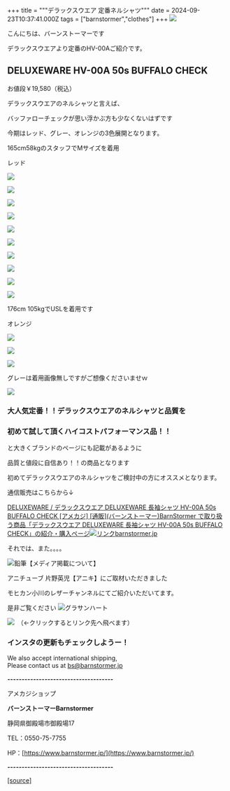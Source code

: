 +++
title = """デラックスウエア 定番ネルシャツ"""
date = 2024-09-23T10:37:41.000Z
tags = ["barnstormer","clothes"]
+++
[![](https://stat.ameba.jp/user_images/20231023/16/barnstormer-go/b2/03/p/o0420015015354743273.png)](https://ameblo.jp/barnstormer-go/entry-12825670498.html)

こんにちは、バーンストーマーです

デラックスウエアより定番のHV-00Aご紹介です。

DELUXEWARE HV-00A 50s BUFFALO CHECK
-----------------------------------

お値段￥19,580（税込）

デラックスウエアのネルシャツと言えば、

バッファローチェックが思い浮かぶ方も少なくないはずです

今期はレッド、グレー、オレンジの3色展開となります。

165cm58kgのスタッフでMサイズを着用

レッド

[![](https://stat.ameba.jp/user_images/20240923/18/barnstormer-go/c3/9f/j/o0500075015489759707.jpg)](https://stat.ameba.jp/user_images/20240923/18/barnstormer-go/c3/9f/j/o0500075015489759707.jpg)

[![](https://stat.ameba.jp/user_images/20240923/18/barnstormer-go/13/c3/j/o0500075015489759712.jpg)](https://stat.ameba.jp/user_images/20240923/18/barnstormer-go/13/c3/j/o0500075015489759712.jpg)

[![](https://stat.ameba.jp/user_images/20240923/18/barnstormer-go/8d/23/j/o0500075015489759709.jpg)](https://stat.ameba.jp/user_images/20240923/18/barnstormer-go/8d/23/j/o0500075015489759709.jpg)

[![](https://stat.ameba.jp/user_images/20240923/18/barnstormer-go/68/ca/j/o0500075015489759714.jpg)](https://stat.ameba.jp/user_images/20240923/18/barnstormer-go/68/ca/j/o0500075015489759714.jpg)

[![](https://stat.ameba.jp/user_images/20240923/18/barnstormer-go/65/e4/j/o0750050015489759717.jpg)](https://stat.ameba.jp/user_images/20240923/18/barnstormer-go/65/e4/j/o0750050015489759717.jpg)

[![](https://stat.ameba.jp/user_images/20240923/18/barnstormer-go/3f/67/j/o0500075015489759718.jpg)](https://stat.ameba.jp/user_images/20240923/18/barnstormer-go/3f/67/j/o0500075015489759718.jpg)

[![](https://stat.ameba.jp/user_images/20240923/18/barnstormer-go/9b/0b/j/o0500075015489759723.jpg)](https://stat.ameba.jp/user_images/20240923/18/barnstormer-go/9b/0b/j/o0500075015489759723.jpg)

[![](https://stat.ameba.jp/user_images/20240923/18/barnstormer-go/69/96/j/o0750050015489759721.jpg)](https://stat.ameba.jp/user_images/20240923/18/barnstormer-go/69/96/j/o0750050015489759721.jpg)

[![](https://stat.ameba.jp/user_images/20240923/18/barnstormer-go/d7/26/j/o0750050015489759725.jpg)](https://stat.ameba.jp/user_images/20240923/18/barnstormer-go/d7/26/j/o0750050015489759725.jpg)

[![](https://stat.ameba.jp/user_images/20240923/18/barnstormer-go/1a/70/j/o0500075015489759727.jpg)](https://stat.ameba.jp/user_images/20240923/18/barnstormer-go/1a/70/j/o0500075015489759727.jpg)

176cm 105kgでUSLを着用です

オレンジ

[![](https://stat.ameba.jp/user_images/20240923/18/barnstormer-go/f7/51/j/o0500075015489759735.jpg)](https://stat.ameba.jp/user_images/20240923/18/barnstormer-go/f7/51/j/o0500075015489759735.jpg)

[![](https://stat.ameba.jp/user_images/20240923/18/barnstormer-go/f9/a6/j/o0500075015489759739.jpg)](https://stat.ameba.jp/user_images/20240923/18/barnstormer-go/f9/a6/j/o0500075015489759739.jpg)

[![](https://stat.ameba.jp/user_images/20240923/18/barnstormer-go/06/f8/j/o0500075015489759743.jpg)](https://stat.ameba.jp/user_images/20240923/18/barnstormer-go/06/f8/j/o0500075015489759743.jpg)

グレーは着用画像無しですがご想像くださいませｗ

[![](https://stat.ameba.jp/user_images/20240923/18/barnstormer-go/ee/a0/j/o0500075015489759746.jpg)](https://stat.ameba.jp/user_images/20240923/18/barnstormer-go/ee/a0/j/o0500075015489759746.jpg)

### 大人気定番！！デラックスウエアのネルシャツと品質を

### 初めて試して頂くハイコストパフォーマンス品！！

と大きくブランドのページにも記載があるように

品質と値段に自信あり！！の商品となります

初めてデラックスウエアのネルシャツをご検討中の方にオススメとなります。

通信販売はこちらから↓

[DELUXEWARE / デラックスウエア DELUXEWARE 長袖シャツ HV-00A 50s BUFFALO CHECK \[アメカジ\] \[通販\](バーンストーマー)BarnStormer で取り扱う商品「デラックスウエア DELUXEWARE 長袖シャツ HV-00A 50s BUFFALO CHECK」の紹介・購入ページ![リンク](https://c.stat100.ameba.jp/ameblo/symbols/v3.20.0/svg/gray/editor_link.svg)barnstormer.jp](https://barnstormer.jp/view/item/000000013480?category_page_id=ct49)

それでは、また。。。。

![鉛筆](https://stat100.ameba.jp/blog/ucs/img/char/char3/519.png)【メディア掲載について】

アニチューブ 片野英児【アニキ】にご取材いただきました

モヒカン小川のレザーチャンネルにてご紹介いただいてます。

是非ご覧ください ![グラサンハート](https://stat100.ameba.jp/blog/ucs/img/char/char3/148.png)

[![](https://stat.ameba.jp/user_images/20230412/16/barnstormer-go/6a/23/p/o0108010815269242493.png)](https://www.instagram.com/barnstormer_daily/)　（←クリックするとリンク先へ飛べます）

### インスタの更新もチェックしようー！

We also accept international shipping,  
Please contact us at bs@barnstormer.jp

**\-------------------------------------**

アメカジショップ

**バーンストーマーBarnstormer**

静岡県御殿場市御殿場17

TEL：0550-75-7755

HP：[https://www.barnstormer.jp/](https://www.barnstormer.jp/)

**\-------------------------------------**

[[source]](https://ameblo.jp/barnstormer-go/entry-12868652533.html)
